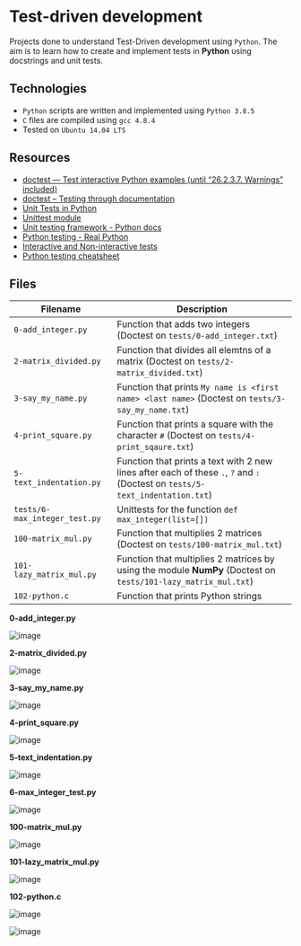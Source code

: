 # Test-driven development

Projects done to understand Test-Driven development using `Python`. The aim is to learn how to create and implement tests in **Python** using docstrings and unit tests.

## Technologies
* `Python` scripts are written and implemented using `Python 3.8.5`
* `C` files are compiled using `gcc 4.8.4`
* Tested on `Ubuntu 14.04 LTS`

## Resources
* [doctest — Test interactive Python examples (until “26.2.3.7. Warnings” included)](https://docs.python.org/3/library/doctest.html)
* [doctest – Testing through documentation](https://pymotw.com/3/doctest/)
* [Unit Tests in Python](https://www.youtube.com/watch?v=1Lfv5tUGsn8)
* [Unittest module](https://www.youtube.com/watch?v=6tNS--WetLI)
* [Unit testing framework - Python docs](https://docs.python.org/3/library/unittest.html)
* [Python testing - Real Python](https://realpython.com/python-testing/)
* [Interactive and Non-interactive tests](https://mattermost.com/blog/testing-python-understanding-doctest-and-unittest/)
* [Python testing cheatsheet](https://www.pythonsheets.com/notes/python-tests.html)

## Files
| Filename | Description |
| -------- | ----------- |
| `0-add_integer.py` | Function that adds two integers (Doctest on `tests/0-add_integer.txt`) |
| `2-matrix_divided.py` | Function that divides all elemtns of a matrix (Doctest on `tests/2-matrix_divided.txt`) |
| `3-say_my_name.py` | Function that prints `My name is <first name> <last name>` (Doctest on `tests/3-say_my_name.txt`) |
| `4-print_square.py` | Function that prints a square with the character `#` (Doctest on `tests/4-print_sqaure.txt`) |
| `5-text_indentation.py` | Function that prints a text with 2 new lines after each of these `.`, `?` and `:` (Doctest on `tests/5-text_indentation.txt`) |
| `tests/6-max_integer_test.py` | Unittests for the function `def max_integer(list=[])` |
| `100-matrix_mul.py` | Function that multiplies 2 matrices (Doctest on `tests/100-matrix_mul.txt`) |
| `101-lazy_matrix_mul.py` | Function that multiplies 2 matrices by using the module **NumPy** (Doctest on `tests/101-lazy_matrix_mul.txt`) |
| `102-python.c` | Function that prints Python strings |

**0-add_integer.py**

![image](https://github.com/richie-omondi/alx-higher_level_programming/assets/69873039/1f2c0184-3959-48db-86d0-afffd73173a8)

**2-matrix_divided.py**

![image](https://github.com/richie-omondi/alx-higher_level_programming/assets/69873039/04a70c65-db88-4b35-9301-112d5750dc3d)

**3-say_my_name.py**

![image](https://github.com/richie-omondi/alx-higher_level_programming/assets/69873039/2ee6bff6-f423-4300-b32d-0113201041a8)

**4-print_square.py**

![image](https://github.com/richie-omondi/alx-higher_level_programming/assets/69873039/6badf520-0caa-4278-a436-9f040b1b5934)

**5-text_indentation.py**

![image](https://github.com/richie-omondi/alx-higher_level_programming/assets/69873039/e259162b-915b-4772-b040-71cfb66042c9)

**6-max_integer_test.py**

![image](https://github.com/richie-omondi/alx-higher_level_programming/assets/69873039/67cf16a9-c848-479a-8f6d-6d357b4258a1)

**100-matrix_mul.py**

![image](https://github.com/richie-omondi/alx-higher_level_programming/assets/69873039/35c9602d-5da1-4b8c-bca0-f81942c15d31)

**101-lazy_matrix_mul.py**

![image](https://github.com/richie-omondi/alx-higher_level_programming/assets/69873039/126cfcd8-916c-472d-8dbf-faaba9a6fc8e)

**102-python.c**

![image](https://github.com/richie-omondi/alx-higher_level_programming/assets/69873039/532944dd-4d12-457c-b081-fa48e8cf4828)

![image](https://github.com/richie-omondi/alx-higher_level_programming/assets/69873039/a0b99d0e-8eac-4260-baf6-05a0920f7f89)


